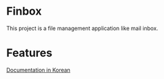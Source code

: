 # Finbox
This project is a file management application like mail inbox.

# Features
[Documentation in Korean](https://www.notion.so/Finbox-010606a47ec14e13b167838debb96c9e)
